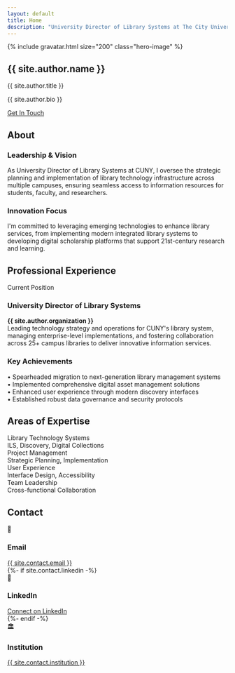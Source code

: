 ```yaml
---
layout: default
title: Home
description: "University Director of Library Systems at The City University of New York. Leading digital transformation and technology innovation in academic library systems."
---
```


<section class="hero">
    <div class="hero-content">
        {% include gravatar.html size="200" class="hero-image" %}
        <h1 class="hero-title">{{ site.author.name }}</h1>
        <p class="hero-subtitle">{{ site.author.title }}</p>
        <p class="hero-description">
            {{ site.author.bio }}
        </p>
        <a href="#contact" class="cta-button">Get In Touch</a>
    </div>
</section>

<section id="about" class="section">
    <h2 class="section-title">About</h2>
    <div class="card-grid">
        <div class="card">
            <h3 class="card-title">Leadership & Vision</h3>
            <p class="card-content">
                As University Director of Library Systems at CUNY, I oversee the strategic planning and implementation of library technology infrastructure across multiple campuses, ensuring seamless access to information resources for students, faculty, and researchers.
            </p>
        </div>
        <div class="card">
            <h3 class="card-title">Innovation Focus</h3>
            <p class="card-content">
                I'm committed to leveraging emerging technologies to enhance library services, from implementing modern integrated library systems to developing digital scholarship platforms that support 21st-century research and learning.
            </p>
        </div>
    </div>
</section>

<section id="experience" class="section">
    <h2 class="section-title">Professional Experience</h2>
    <div class="card-grid">
        <div class="card">
            <p class="card-subtitle">Current Position</p>
            <h3 class="card-title">University Director of Library Systems</h3>
            <p class="card-content">
                <strong>{{ site.author.organization }}</strong><br>
                Leading technology strategy and operations for CUNY's library system, managing enterprise-level implementations, and fostering collaboration across 25+ campus libraries to deliver innovative information services.
            </p>
        </div>
        <div class="card">
            <h3 class="card-title">Key Achievements</h3>
            <p class="card-content">
                • Spearheaded migration to next-generation library management systems<br>
                • Implemented comprehensive digital asset management solutions<br>
                • Enhanced user experience through modern discovery interfaces<br>
                • Established robust data governance and security protocols
            </p>
        </div>
    </div>
</section>

<section id="skills" class="section">
    <h2 class="section-title">Areas of Expertise</h2>
    <div class="skills-grid">
        <div class="skill-item">
            <div class="skill-title">Library Technology Systems</div>
            <div>ILS, Discovery, Digital Collections</div>
        </div>
        <div class="skill-item">
            <div class="skill-title">Project Management</div>
            <div>Strategic Planning, Implementation</div>
        </div>
        <div class="skill-item">
            <div class="skill-title">User Experience</div>
            <div>Interface Design, Accessibility</div>
        </div>
        <div class="skill-item">
            <div class="skill-title">Team Leadership</div>
            <div>Cross-functional Collaboration</div>
        </div>
    </div>
</section>

<section id="contact" class="section">
    <h2 class="section-title">Contact</h2>
    <div class="contact-grid">
        <div class="contact-item">
            <div class="contact-icon">📧</div>
            <h3 class="contact-title">Email</h3>
            <a href="mailto:{{ site.contact.email }}" class="contact-link">{{ site.contact.email }}</a>
        </div>
        {%- if site.contact.linkedin -%}
        <div class="contact-item">
            <div class="contact-icon">💼</div>
            <h3 class="contact-title">LinkedIn</h3>
            <a href="{{ site.contact.linkedin }}" target="_blank" rel="noopener noreferrer" class="contact-link">Connect on LinkedIn</a>
        </div>
        {%- endif -%}
        <div class="contact-item">
            <div class="contact-icon">🏛️</div>
            <h3 class="contact-title">Institution</h3>
            <a href="{{ site.contact.institution_url }}" target="_blank" rel="noopener noreferrer" class="contact-link">{{ site.contact.institution }}</a>
        </div>
    </div>
</section>
